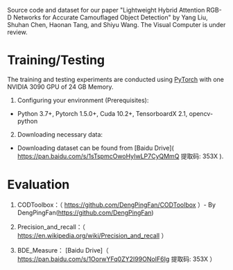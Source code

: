 Source code and dataset for our paper "Lightweight Hybrid Attention RGB-D Networks for Accurate Camouflaged Object Detection" by Yang Liu, Shuhan Chen, Haonan Tang, and Shiyu Wang. 
The Visual Computer is under review.

# Training/Testing

The training and testing experiments are conducted using [PyTorch]( https://github.com/pytorch/ ) with one NVIDIA 3090 GPU of 24 GB Memory.

1.  Configuring your environment (Prerequisites):

  *   Python 3.7+, Pytorch 1.5.0+, Cuda 10.2+, TensorboardX 2.1, opencv-python <br>

2.  Downloading necessary data:

  *   Downloading dataset can be found from [Baidu Drive]( https://pan.baidu.com/s/1sTspmcOwoHyIwLP7CyQMmQ 提取码: 353X ).

# Evaluation

  1.    CODToolbox：（ https://github.com/DengPingFan/CODToolbox ）- By DengPingFan(<https://github.com/DengPingFan>)

  2.    Precision_and_recall：（ https://en.wikipedia.org/wiki/Precision_and_recall ）  
 
  3.    BDE_Measure： [Baidu Drive]（ https://pan.baidu.com/s/1OorwYFq0ZY2I99ONoIF6Ig 提取码: 353X ）
